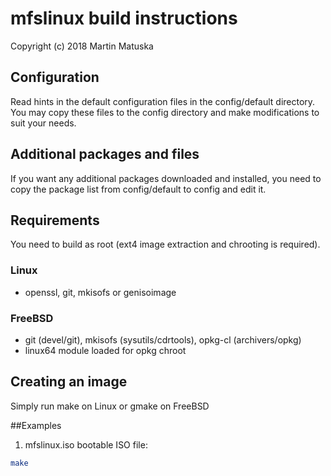 # mfslinux build instructions

Copyright (c) 2018 Martin Matuska <mm at FreeBSD.org>

## Configuration
Read hints in the default configuration files in the config/default directory.
You may copy these files to the config directory and make modifications
to suit your needs.

## Additional packages and files
If you want any additional packages downloaded and installed, you need to copy
the package list from config/default to config and edit it.

## Requirements

You need to build as root (ext4 image extraction and chrooting is required).

### Linux
 - openssl, git, mkisofs or genisoimage

### FreeBSD
 - git (devel/git), mkisofs (sysutils/cdrtools), opkg-cl (archivers/opkg)
 - linux64 module loaded for opkg chroot

## Creating an image

Simply run make on Linux or gmake on FreeBSD

##Examples

1. mfslinux.iso bootable ISO file:

  ```bash
  make 
  ```
